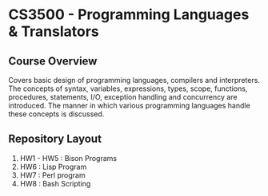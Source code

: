 # CS3500 - Programming Languages & Translators

## Course Overview

Covers basic design of programming languages, compilers and interpreters. The concepts of syntax, variables, expressions, types, scope, functions, procedures, statements, I/O, exception handling and concurrency are introduced. The manner in which various programming languages handle these concepts is discussed. 

## Repository Layout
1. HW1 - HW5 : Bison Programs
2. HW6 : Lisp Program
3. HW7 : Perl program
4. HW8 : Bash Scripting
